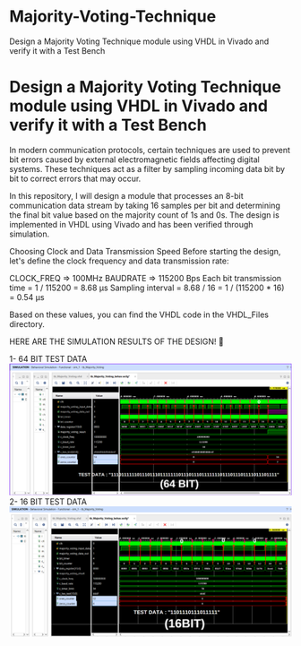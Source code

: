 # Majority-Voting-Technique
Design a Majority Voting Technique module using VHDL in Vivado and verify it with a Test Bench


# Design a Majority Voting Technique module using VHDL in Vivado and verify it with a Test Bench

In modern communication protocols, certain techniques are used to prevent bit errors caused by external electromagnetic fields affecting digital systems. These techniques act as a filter by sampling incoming data bit by bit to correct errors that may occur.

In this repository, I will design a module that processes an 8-bit communication data stream by taking 16 samples per bit and determining the final bit value based on the majority count of 1s and 0s. The design is implemented in VHDL using Vivado and has been verified through simulation.

Choosing Clock and Data Transmission Speed
Before starting the design, let's define the clock frequency and data transmission rate:

CLOCK_FREQ => 100MHz
BAUDRATE => 115200 Bps
Each bit transmission time = 1 / 115200 = 8.68 µs
Sampling interval = 8.68 / 16 = 1 / (115200 * 16) = 0.54 µs

Based on these values, you can find the VHDL code in the VHDL_Files directory.

HERE ARE THE SIMULATION RESULTS OF THE DESIGN! 🚀


1- 64 BIT TEST DATA
![UART TX SIMULATION](images_of_simulation/1_Test.png)
2- 16 BIT TEST DATA
![UART TX SIMULATION](images_of_simulation/2_Test.png)
